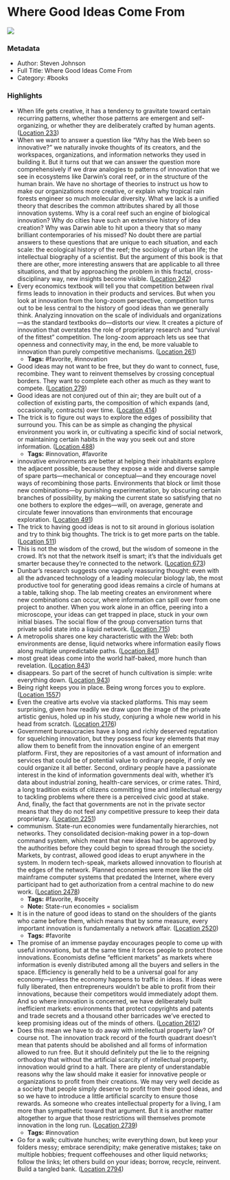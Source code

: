 # Where Good Ideas Come From

![](https://images-na.ssl-images-amazon.com/images/I/41Ng8FC-qsL._SL200_.jpg)

### Metadata

- Author: Steven Johnson
- Full Title: Where Good Ideas Come From
- Category: #books

### Highlights

- When life gets creative, it has a tendency to gravitate toward certain recurring patterns, whether those patterns are emergent and self-organizing, or whether they are deliberately crafted by human agents. ([Location 233](https://readwise.io/to_kindle?action=open&asin=B003ZK58TA&location=233))
- When we want to answer a question like “Why has the Web been so innovative?” we naturally invoke thoughts of its creators, and the workspaces, organizations, and information networks they used in building it. But it turns out that we can answer the question more comprehensively if we draw analogies to patterns of innovation that we see in ecosystems like Darwin’s coral reef, or in the structure of the human brain. We have no shortage of theories to instruct us how to make our organizations more creative, or explain why tropical rain forests engineer so much molecular diversity. What we lack is a unified theory that describes the common attributes shared by all those innovation systems. Why is a coral reef such an engine of biological innovation? Why do cities have such an extensive history of idea creation? Why was Darwin able to hit upon a theory that so many brilliant contemporaries of his missed? No doubt there are partial answers to these questions that are unique to each situation, and each scale: the ecological history of the reef; the sociology of urban life; the intellectual biography of a scientist. But the argument of this book is that there are other, more interesting answers that are applicable to all three situations, and that by approaching the problem in this fractal, cross-disciplinary way, new insights become visible. ([Location 242](https://readwise.io/to_kindle?action=open&asin=B003ZK58TA&location=242))
- Every economics textbook will tell you that competition between rival firms leads to innovation in their products and services. But when you look at innovation from the long-zoom perspective, competition turns out to be less central to the history of good ideas than we generally think. Analyzing innovation on the scale of individuals and organizations—as the standard textbooks do—distorts our view. It creates a picture of innovation that overstates the role of proprietary research and “survival of the fittest” competition. The long-zoom approach lets us see that openness and connectivity may, in the end, be more valuable to innovation than purely competitive mechanisms. ([Location 261](https://readwise.io/to_kindle?action=open&asin=B003ZK58TA&location=261))
    - **Tags:** #favorite, #innovation
- Good ideas may not want to be free, but they do want to connect, fuse, recombine. They want to reinvent themselves by crossing conceptual borders. They want to complete each other as much as they want to compete. ([Location 279](https://readwise.io/to_kindle?action=open&asin=B003ZK58TA&location=279))
- Good ideas are not conjured out of thin air; they are built out of a collection of existing parts, the composition of which expands (and, occasionally, contracts) over time. ([Location 414](https://readwise.io/to_kindle?action=open&asin=B003ZK58TA&location=414))
- The trick is to figure out ways to explore the edges of possibility that surround you. This can be as simple as changing the physical environment you work in, or cultivating a specific kind of social network, or maintaining certain habits in the way you seek out and store information. ([Location 488](https://readwise.io/to_kindle?action=open&asin=B003ZK58TA&location=488))
    - **Tags:** #innovation, #favorite
- innovative environments are better at helping their inhabitants explore the adjacent possible, because they expose a wide and diverse sample of spare parts—mechanical or conceptual—and they encourage novel ways of recombining those parts. Environments that block or limit those new combinations—by punishing experimentation, by obscuring certain branches of possibility, by making the current state so satisfying that no one bothers to explore the edges—will, on average, generate and circulate fewer innovations than environments that encourage exploration. ([Location 491](https://readwise.io/to_kindle?action=open&asin=B003ZK58TA&location=491))
- The trick to having good ideas is not to sit around in glorious isolation and try to think big thoughts. The trick is to get more parts on the table. ([Location 511](https://readwise.io/to_kindle?action=open&asin=B003ZK58TA&location=511))
- This is not the wisdom of the crowd, but the wisdom of someone in the crowd. It’s not that the network itself is smart; it’s that the individuals get smarter because they’re connected to the network. ([Location 673](https://readwise.io/to_kindle?action=open&asin=B003ZK58TA&location=673))
- Dunbar’s research suggests one vaguely reassuring thought: even with all the advanced technology of a leading molecular biology lab, the most productive tool for generating good ideas remains a circle of humans at a table, talking shop. The lab meeting creates an environment where new combinations can occur, where information can spill over from one project to another. When you work alone in an office, peering into a microscope, your ideas can get trapped in place, stuck in your own initial biases. The social flow of the group conversation turns that private solid state into a liquid network. ([Location 715](https://readwise.io/to_kindle?action=open&asin=B003ZK58TA&location=715))
- A metropolis shares one key characteristic with the Web: both environments are dense, liquid networks where information easily flows along multiple unpredictable paths. ([Location 841](https://readwise.io/to_kindle?action=open&asin=B003ZK58TA&location=841))
- most great ideas come into the world half-baked, more hunch than revelation. ([Location 843](https://readwise.io/to_kindle?action=open&asin=B003ZK58TA&location=843))
- disappears. So part of the secret of hunch cultivation is simple: write everything down. ([Location 943](https://readwise.io/to_kindle?action=open&asin=B003ZK58TA&location=943))
- Being right keeps you in place. Being wrong forces you to explore. ([Location 1557](https://readwise.io/to_kindle?action=open&asin=B003ZK58TA&location=1557))
- Even the creative arts evolve via stacked platforms. This may seem surprising, given how readily we draw upon the image of the private artistic genius, holed up in his study, conjuring a whole new world in his head from scratch. ([Location 2176](https://readwise.io/to_kindle?action=open&asin=B003ZK58TA&location=2176))
- Government bureaucracies have a long and richly deserved reputation for squelching innovation, but they possess four key elements that may allow them to benefit from the innovation engine of an emergent platform. First, they are repositories of a vast amount of information and services that could be of potential value to ordinary people, if only we could organize it all better. Second, ordinary people have a passionate interest in the kind of information governments deal with, whether it’s data about industrial zoning, health-care services, or crime rates. Third, a long tradition exists of citizens committing time and intellectual energy to tackling problems where there is a perceived civic good at stake. And, finally, the fact that governments are not in the private sector means that they do not feel any competitive pressure to keep their data proprietary. ([Location 2251](https://readwise.io/to_kindle?action=open&asin=B003ZK58TA&location=2251))
- communism. State-run economies were fundamentally hierarchies, not networks. They consolidated decision-making power in a top-down command system, which meant that new ideas had to be approved by the authorities before they could begin to spread through the society. Markets, by contrast, allowed good ideas to erupt anywhere in the system. In modern tech-speak, markets allowed innovation to flourish at the edges of the network. Planned economies were more like the old mainframe computer systems that predated the Internet, where every participant had to get authorization from a central machine to do new work. ([Location 2478](https://readwise.io/to_kindle?action=open&asin=B003ZK58TA&location=2478))
    - **Tags:** #favorite, #soceity
    - **Note:** State-run economies = socialism
- It is in the nature of good ideas to stand on the shoulders of the giants who came before them, which means that by some measure, every important innovation is fundamentally a network affair. ([Location 2520](https://readwise.io/to_kindle?action=open&asin=B003ZK58TA&location=2520))
    - **Tags:** #favorite
- The promise of an immense payday encourages people to come up with useful innovations, but at the same time it forces people to protect those innovations. Economists define “efficient markets” as markets where information is evenly distributed among all the buyers and sellers in the space. Efficiency is generally held to be a universal goal for any economy—unless the economy happens to traffic in ideas. If ideas were fully liberated, then entrepreneurs wouldn’t be able to profit from their innovations, because their competitors would immediately adopt them. And so where innovation is concerned, we have deliberately built inefficient markets: environments that protect copyrights and patents and trade secrets and a thousand other barricades we’ve erected to keep promising ideas out of the minds of others. ([Location 2612](https://readwise.io/to_kindle?action=open&asin=B003ZK58TA&location=2612))
- Does this mean we have to do away with intellectual property law? Of course not. The innovation track record of the fourth quadrant doesn’t mean that patents should be abolished and all forms of information allowed to run free. But it should definitely put the lie to the reigning orthodoxy that without the artificial scarcity of intellectual property, innovation would grind to a halt. There are plenty of understandable reasons why the law should make it easier for innovative people or organizations to profit from their creations. We may very well decide as a society that people simply deserve to profit from their good ideas, and so we have to introduce a little artificial scarcity to ensure those rewards. As someone who creates intellectual property for a living, I am more than sympathetic toward that argument. But it is another matter altogether to argue that those restrictions will themselves promote innovation in the long run. ([Location 2739](https://readwise.io/to_kindle?action=open&asin=B003ZK58TA&location=2739))
    - **Tags:** #innovation
- Go for a walk; cultivate hunches; write everything down, but keep your folders messy; embrace serendipity; make generative mistakes; take on multiple hobbies; frequent coffeehouses and other liquid networks; follow the links; let others build on your ideas; borrow, recycle, reinvent. Build a tangled bank. ([Location 2794](https://readwise.io/to_kindle?action=open&asin=B003ZK58TA&location=2794))
